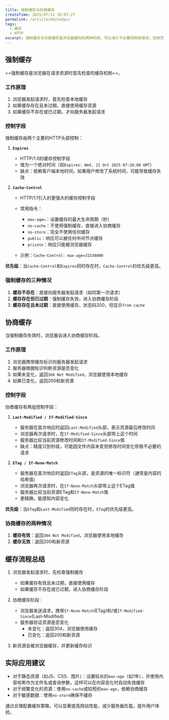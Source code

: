 ```yaml
---
title: 强制缓存与协商缓存
createTime: 2025/07/12 10:07:27
permalink: /article/eb2rw5pv/
tags: 
  - 缓存
  - HTTP
excerpt: 强制缓存与协商缓存是浏览器缓存的两种机制，可以减少不必要的网络请求，加快页面加载速度
---
```


## 强制缓存

==强制缓存是浏览器在请求资源时首先检查的缓存机制==。

### 工作原理

1. 浏览器发起请求时，首先检查本地缓存
2. 如果缓存存在且未过期，直接使用缓存资源
3. 如果缓存不存在或已过期，才向服务器发起请求

### 控制字段

强制缓存由两个主要的HTTP头部控制：

1. **`Expires`**
    - HTTP/1.0的缓存控制字段
    - 值为一个绝对时间（如`Expires: Wed, 21 Oct 2025 07:28:00 GMT`）
    - 缺点：依赖客户端本地时间，如果用户修改了系统时间，可能导致缓存失效

2. **`Cache-Control`**
    - HTTP/1.1引入的更强大的缓存控制字段
    - 常用指令：
        - `max-age=`：设置缓存的最大生命周期（秒）
        - `no-cache`：不使用强制缓存，直接进入协商缓存
        - `no-store`：完全不使用任何缓存
        - `public`：响应可以被任何中间节点缓存
        - `private`：响应只能被浏览器缓存

    - 示例：`Cache-Control: max-age=31536000`

**优先级**：当`Cache-Control`和`Expires`同时存在时，`Cache-Control`的优先级更高。

### 强制缓存的三种情况

1. **缓存不存在**：直接向服务器发起请求（如同第一次请求）
2. **缓存存在但已过期**：强制缓存失效，进入协商缓存阶段
3. **缓存存在且未过期**：直接使用缓存，状态码200，但显示`from cache`

## 协商缓存

当强制缓存失效时，浏览器会进入协商缓存阶段。

### 工作原理

1. 浏览器携带缓存标识向服务器发起请求
2. 服务器根据标识判断资源是否变化
3. 如果未变化，返回`304 Not Modified`，浏览器使用本地缓存
4. 如果已变化，返回200和新资源

### 控制字段

协商缓存有两组控制字段：

1. **`Last-Modified / If-Modified-Since`**
    - 服务器在首次响应时返回`Last-Modified`头部，表示资源最后修改时间
    - 浏览器再次请求时，在`If-Modified-Since`头部带上这个时间
    - 服务器比较当前资源修改时间和`If-Modified-Since`值
    - 缺点：精度只到秒级，可能因文件内容未变但修改时间变化导致不必要的请求

2. **`ETag / If-None-Match`**
    - 服务器在首次响应时返回`ETag`头部，是资源的唯一标识符（通常是内容的哈希值）
    - 浏览器再次请求时，在`If-None-Match`头部带上这个ETag值
    - 服务器比较当前资源ETag和`If-None-Match`值
    - 更精确，能感知内容变化

**优先级**：当`ETag`和`Last-Modified`同时存在时，`ETag`的优先级更高。

### 协商缓存的两种情况

1. **缓存有效**：返回`304 Not Modified`，浏览器使用本地缓存
2. **缓存无效**：返回200和新资源

## 缓存流程总结

1. 浏览器发起请求时，先检查强制缓存
    - 如果缓存有效且未过期，直接使用缓存
    - 如果缓存不存在或已过期，进入协商缓存阶段

2. 协商缓存阶段：
    - 浏览器发送请求，携带`If-None-Match`(ETag)和/或`If-Modified-Since`(Last-Modified)
    - 服务器验证资源是否变化
        - 未变化：返回304，浏览器使用缓存
        - 已变化：返回200和新资源

3. 新资源会被浏览器缓存，并更新缓存标识

## 实际应用建议

- 对于静态资源（如JS、CSS、图片）：设置较长的`max-age`（如1年），并使用内容哈希作为文件名或查询参数，这样可以在内容变化时自动失效缓存
- 对于频繁变化的资源：使用`no-cache`或较短的`max-age`，依赖协商缓存
- 对于敏感数据：使用`no-store`确保不缓存

通过合理配置缓存策略，可以显著提高网站性能，减少服务器负载，提升用户体验。